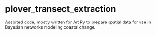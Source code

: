 # plover_transect_extraction
Assorted code, mostly written for ArcPy to prepare spatial data for use in Bayesian networks modeling coastal change.
